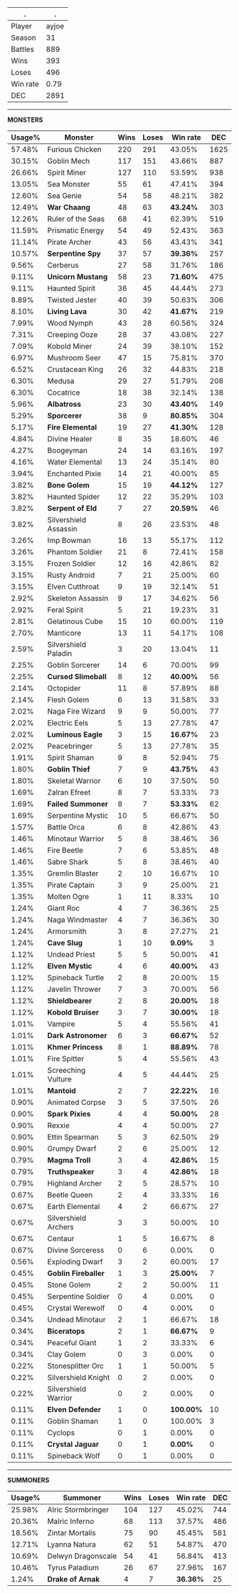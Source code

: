 .|.
|-|-
Player|ayjoe
Season|31
Battles|889
Wins|393
Loses|496
Win rate|0.79
DEC|2891

---
**MONSTERS**

Usage%|Monster|Wins|Loses|Win rate|DEC|
-|-|-|-|-|-|
57.48%|Furious Chicken|220|291|43.05%|1625|
30.15%|Goblin Mech|117|151|43.66%|887|
26.66%|Spirit Miner|127|110|53.59%|938|
13.05%|Sea Monster|55|61|47.41%|394|
12.60%|Sea Genie|54|58|48.21%|382|
12.49%|**War Chaang**|48|63|**43.24%**|303|
12.26%|Ruler of the Seas|68|41|62.39%|519|
11.59%|Prismatic Energy|54|49|52.43%|363|
11.14%|Pirate Archer|43|56|43.43%|341|
10.57%|**Serpentine Spy**|37|57|**39.36%**|257|
9.56%|Cerberus|27|58|31.76%|186|
9.11%|**Unicorn Mustang**|58|23|**71.60%**|475|
9.11%|Haunted Spirit|36|45|44.44%|273|
8.89%|Twisted Jester|40|39|50.63%|306|
8.10%|**Living Lava**|30|42|**41.67%**|219|
7.99%|Wood Nymph|43|28|60.56%|324|
7.31%|Creeping Ooze|28|37|43.08%|227|
7.09%|Kobold Miner|24|39|38.10%|152|
6.97%|Mushroom Seer|47|15|75.81%|370|
6.52%|Crustacean King|26|32|44.83%|218|
6.30%|Medusa|29|27|51.79%|208|
6.30%|Cocatrice|18|38|32.14%|138|
5.96%|**Albatross**|23|30|**43.40%**|149|
5.29%|**Sporcerer**|38|9|**80.85%**|304|
5.17%|**Fire Elemental**|19|27|**41.30%**|128|
4.84%|Divine Healer|8|35|18.60%|46|
4.27%|Boogeyman|24|14|63.16%|197|
4.16%|Water Elemental|13|24|35.14%|80|
3.94%|Enchanted Pixie|14|21|40.00%|85|
3.82%|**Bone Golem**|15|19|**44.12%**|127|
3.82%|Haunted Spider|12|22|35.29%|103|
3.82%|**Serpent of Eld**|7|27|**20.59%**|46|
3.82%|Silvershield Assassin|8|26|23.53%|48|
3.26%|Imp Bowman|16|13|55.17%|112|
3.26%|Phantom Soldier|21|8|72.41%|158|
3.15%|Frozen Soldier|12|16|42.86%|82|
3.15%|Rusty Android|7|21|25.00%|60|
3.15%|Elven Cutthroat|9|19|32.14%|51|
2.92%|Skeleton Assassin|9|17|34.62%|56|
2.92%|Feral Spirit|5|21|19.23%|31|
2.81%|Gelatinous Cube|15|10|60.00%|119|
2.70%|Manticore|13|11|54.17%|108|
2.59%|Silvershield Paladin|3|20|13.04%|11|
2.25%|Goblin Sorcerer|14|6|70.00%|99|
2.25%|**Cursed Slimeball**|8|12|**40.00%**|56|
2.14%|Octopider|11|8|57.89%|88|
2.14%|Flesh Golem|6|13|31.58%|33|
2.02%|Naga Fire Wizard|9|9|50.00%|77|
2.02%|Electric Eels|5|13|27.78%|47|
2.02%|**Luminous Eagle**|3|15|**16.67%**|23|
2.02%|Peacebringer|5|13|27.78%|35|
1.91%|Spirit Shaman|9|8|52.94%|75|
1.80%|**Goblin Thief**|7|9|**43.75%**|43|
1.80%|Skeletal Warrior|6|10|37.50%|50|
1.69%|Zalran Efreet|8|7|53.33%|73|
1.69%|**Failed Summoner**|8|7|**53.33%**|62|
1.69%|Serpentine Mystic|10|5|66.67%|50|
1.57%|Battle Orca|6|8|42.86%|43|
1.46%|Minotaur Warrior|5|8|38.46%|36|
1.46%|Fire Beetle|7|6|53.85%|48|
1.46%|Sabre Shark|5|8|38.46%|40|
1.35%|Gremlin Blaster|2|10|16.67%|10|
1.35%|Pirate Captain|3|9|25.00%|21|
1.35%|Molten Ogre|1|11|8.33%|10|
1.24%|Giant Roc|4|7|36.36%|25|
1.24%|Naga Windmaster|4|7|36.36%|30|
1.24%|Armorsmith|3|8|27.27%|21|
1.24%|**Cave Slug**|1|10|**9.09%**|3|
1.12%|Undead Priest|5|5|50.00%|41|
1.12%|**Elven Mystic**|4|6|**40.00%**|43|
1.12%|Spineback Turtle|2|8|20.00%|15|
1.12%|Javelin Thrower|7|3|70.00%|56|
1.12%|**Shieldbearer**|2|8|**20.00%**|18|
1.12%|**Kobold Bruiser**|3|7|**30.00%**|18|
1.01%|Vampire|5|4|55.56%|41|
1.01%|**Dark Astronomer**|6|3|**66.67%**|52|
1.01%|**Khmer Princess**|8|1|**88.89%**|78|
1.01%|Fire Spitter|5|4|55.56%|43|
1.01%|Screeching Vulture|4|5|44.44%|25|
1.01%|**Mantoid**|2|7|**22.22%**|16|
0.90%|Animated Corpse|3|5|37.50%|26|
0.90%|**Spark Pixies**|4|4|**50.00%**|28|
0.90%|Rexxie|4|4|50.00%|27|
0.90%|Ettin Spearman|5|3|62.50%|29|
0.90%|Grumpy Dwarf|2|6|25.00%|12|
0.79%|**Magma Troll**|3|4|**42.86%**|15|
0.79%|**Truthspeaker**|3|4|**42.86%**|18|
0.79%|Highland Archer|2|5|28.57%|10|
0.67%|Beetle Queen|2|4|33.33%|16|
0.67%|Earth Elemental|4|2|66.67%|27|
0.67%|Silvershield Archers|3|3|50.00%|10|
0.67%|Centaur|1|5|16.67%|8|
0.67%|Divine Sorceress|0|6|0.00%|0|
0.56%|Exploding Dwarf|3|2|60.00%|17|
0.45%|**Goblin Fireballer**|1|3|**25.00%**|7|
0.45%|Stone Golem|2|2|50.00%|11|
0.45%|Serpentine Soldier|0|4|0.00%|0|
0.45%|Crystal Werewolf|0|4|0.00%|0|
0.34%|Undead Minotaur|2|1|66.67%|18|
0.34%|**Biceratops**|2|1|**66.67%**|9|
0.34%|Peaceful Giant|1|2|33.33%|6|
0.34%|Clay Golem|0|3|0.00%|0|
0.22%|Stonesplitter Orc|1|1|50.00%|5|
0.22%|Silvershield Knight|0|2|0.00%|0|
0.22%|Silvershield Warrior|0|2|0.00%|0|
0.11%|**Elven Defender**|1|0|**100.00%**|10|
0.11%|Goblin Shaman|1|0|100.00%|3|
0.11%|Cyclops|0|1|0.00%|0|
0.11%|**Crystal Jaguar**|0|1|**0.00%**|0|
0.11%|Spineback Wolf|0|1|0.00%|0|

---
**SUMMONERS**

Usage%|Summoner|Wins|Loses|Win rate|DEC|
-|-|-|-|-|-|
25.98%|Alric Stormbringer|104|127|45.02%|744|
20.36%|Malric Inferno|68|113|37.57%|486|
18.56%|Zintar Mortalis|75|90|45.45%|581|
12.71%|Lyanna Natura|62|51|54.87%|470|
10.69%|Delwyn Dragonscale|54|41|56.84%|413|
10.46%|Tyrus Paladium|26|67|27.96%|167|
1.24%|**Drake of Arnak**|4|7|**36.36%**|25|
